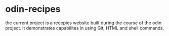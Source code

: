 # odin-recipes

the current project is a recepies website built during the course of the odin project. it demonstrates capabilites in using Git, HTML and shell commands. 